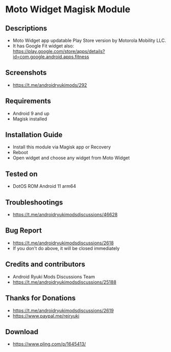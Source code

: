 # Moto Widget Magisk Module

## Descriptions
- Moto Widget app updatable Play Store version by Motorola Mobility LLC.
- It has Google Fit widget also: https://play.google.com/store/apps/details?id=com.google.android.apps.fitness

## Screenshots
- https://t.me/androidryukimods/292

## Requirements
- Android 9 and up
- Magisk installed

## Installation Guide
- Install this module via Magisk app or Recovery
- Reboot
- Open widget and choose any widget from Moto Widget

## Tested on
- DotOS ROM Android 11 arm64

## Troubleshootings
- https://t.me/androidryukimodsdiscussions/46628

## Bug Report
- https://t.me/androidryukimodsdiscussions/2618
- If you don't do above, it will be closed immediately

## Credits and contributors
- Android Ryuki Mods Discussions Team
- https://t.me/androidryukimodsdiscussions/25188

## Thanks for Donations
- https://t.me/androidryukimodsdiscussions/2619
- https://www.paypal.me/reiryuki

## Download
- https://www.pling.com/p/1645413/
